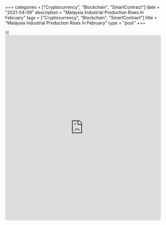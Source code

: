 +++
categories = ["Cryptocurrency", "Blockchain", "SmartContract"]
date = "2021-04-09"
description = "Malaysia Industrial Production Rises In February"
tags = ["Cryptocurrency", "Blockchain", "SmartContract"]
title = "Malaysia Industrial Production Rises In February"
type = "post"
+++

{{<iframe id="large-banner" src="https://www.bounty.group/#slide=2.0" width="100%" height="600" scrolling="no" style="border: 0px solid rgb(216, 221, 230); border-radius: 3px;">}}

Malaysia's industrial production increased in February, data from the
Department of Statistics showed on Friday.

Industrial production rose 1.5 percent year-on-year in February,
following a 1.2 percent increase in January. Economists had expected a
2.0 percent rise.

The growth in production was mainly driven by a rise in production of
manufacturing industry.

Manufacturing output gained 4.5 percent yearly in February, after a 3.5
percent increase in the previous month.

Among other sectors, the mining and quarrying output decreased 6.0
percent and electricity output fell 5.8 percent.

On a monthly basis, industrial production declined 6.4 percent in
February.

For comments and feedback [contact](https://www.playgroundfx.com/contact/): editorial@rtt[news](https://www.letsplayfx.com/blog/forex-news-website/).com

[Economic News][1]

 **What parts of the world are seeing the best (and worst) economic
performances lately? Click[here][2] to check out our [Econ Scorecard][2]
and find out! See up-to-the-moment [ranking](https://www.playgroundfx.com/blog/crypto-exchange-ranking/)s for the best and worst
performers in [GDP][3], [unemployment rate][4], [inflation][5] and much
more.**

   1. www.rtt[news](https://www.letsplayfx.com/blog/forex-news-website/).com/Content/EconomicNews.aspx
   2. www.rtt[news](https://www.letsplayfx.com/blog/forex-news-website/).com/economic-scorecard/world-rank/unemployment-rate/highest-performance.aspx
   3. www.rtt[news](https://www.letsplayfx.com/blog/forex-news-website/).com/economic-scorecard/world-rank/GDP/highest-performance.aspx
   4. www.rtt[news](https://www.letsplayfx.com/blog/forex-news-website/).com/economic-scorecard/world-rank/unemployment-rate/lowest-performance.aspx
   5. www.rtt[news](https://www.letsplayfx.com/blog/forex-news-website/).com/economic-scorecard/world-rank/CPI/highest-performance.aspx